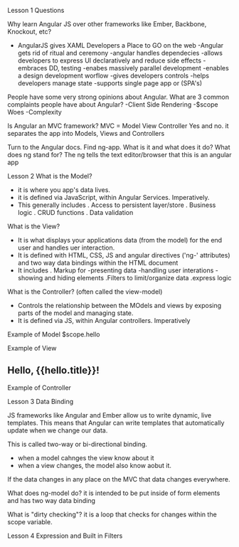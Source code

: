Lesson 1
Questions

Why learn Angular JS over other frameworks like Ember, Backbone, Knockout, etc?
- AngularJS gives XAML Developers a Place to GO on the web
-Angular gets rid of ritual and ceremony
-angular handles dependecies
-allows developers to express UI declaratively and reduce side effects
-embraces DD, testing
-enabes massively parallel development
-enables a design development worflow
-gives developers controls
-helps developers manage state
-supports single page app or (SPA's)

People have some very strong opinions about Angular. What are 3 common complaints people have about Angular?
-Client Side Rendering
-$scope Woes
-Complexity

Is Angular an MVC framework?
MVC = Model View Controller
Yes and no. it separates the app into Models, Views and Controllers

Turn to the Angular docs. Find ng-app. What is it and what does it do? What does ng stand for? The ng tells the text editor/browser that this is an angular app


Lesson 2
What is the Model?
- it is where you app's data lives.
- it is defined via JavaScript, within Angular Services. Imperatively.
- This generally includes
 . Access to persistent layer/store
 . Business logic
 . CRUD functions
 . Data validation

 What is the View?
 - It is what displays your applications data (from the model) for the end user and handles uer interaction.
 - It is defined with HTML, CSS, JS and angular directives ('ng-' attributes) and two way data bindings within the HTML document
 - It includes
  . Markup for
   -presenting data
   -handling user interations
   -showing and hiding elements
  .Filters to limit/organize data
  .express logic

  What is the Controller? (often called the view-model)
  - Controls the relationship between the MOdels and views by exposing parts of the model and managing state.
  - It is defined via JS, within Angular controllers. Imperatively

  Example of Model
  $scope.hello

  Example of View
  <div ng-controller="HelloController">
    <h2>Hello, {{hello.title}}!</h2>
  </div>

  Example of Controller
  <script>
  angular.module("myapp", [])
    .controller("HelloController", function($scope) {
      $scope.hello = {};
      $scope.hello.title = "World";
    });
  </script>


Lesson 3 Data Binding

JS frameworks like Angular and Ember allow us to write dynamic, live templates.
This means that Angular can write templates that automatically update when we change
our data.

This is called two-way or bi-directional binding.
- when a model cahnges the view know about it
- when a view changes, the model also know aobut it.

If the data changes in any place on the MVC that data changes everywhere.

What does ng-model do?
it is intended to be put inside of form elements and has two way data binding

What is "dirty checking"?
it is a loop that checks for changes within the scope variable.

Lesson 4 Expression and Built in Filters



